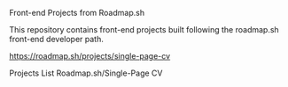 Front-end Projects from Roadmap.sh

This repository contains front-end projects built following the roadmap.sh front-end developer path.

https://roadmap.sh/projects/single-page-cv

Projects List
Roadmap.sh/Single-Page CV
